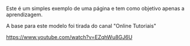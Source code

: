 Este é um simples exemplo de uma página e tem como objetivo apenas a aprendizagem.

A base para este modelo foi tirada do canal "Online Tutoriais"

https://www.youtube.com/watch?v=EZqhWu8GJ6U
